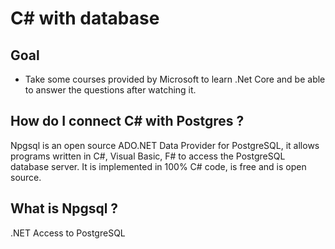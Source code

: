 C# with database
=====================================

## Goal
- Take some courses provided by Microsoft to learn .Net Core and be able to answer the questions after watching it.

How do I connect C# with Postgres ?
-------------------------------------
Npgsql is an open source ADO.NET Data Provider for PostgreSQL, it allows programs written in C#, Visual Basic, F# to access the PostgreSQL database server. It is implemented in 100% C# code, is free and is open source.

What is Npgsql ?
-------------------------------------
.NET Access to PostgreSQL



